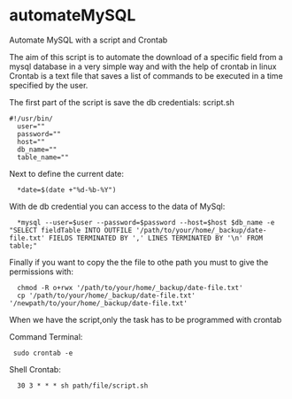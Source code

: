 # automateMySQL
Automate MySQL with a script and Crontab

The aim of this script is to automate the download of a specific field from a mysql database in a very simple way and with the help of crontab in linux
Crontab is a text file that saves a list of commands to be executed in a time specified by the user.

The first part of the script is save the db credentials:
script.sh
```
#!/usr/bin/
  user=""
  password=""
  host=""
  db_name=""
  table_name=""
```
Next to define the current date:
```
  *date=$(date +"%d-%b-%Y")
```
With de db credential you can access to the data of MySql:
```
  *mysql --user=$user --password=$password --host=$host $db_name -e "SELECT fieldTable INTO OUTFILE '/path/to/your/home/_backup/date-file.txt' FIELDS TERMINATED BY ',' LINES TERMINATED BY '\n' FROM table;"
```
Finally if you want to copy the the file to othe path you must to give the permissions with:
```
  chmod -R o+rwx '/path/to/your/home/_backup/date-file.txt'
  cp '/path/to/your/home/_backup/date-file.txt' '/newpath/to/your/home/_backup/date-file.txt'
```
When we have the script,only the task has to be programmed with crontab

Command Terminal:
```
 sudo crontab -e
```
Shell Crontab:
```
  30 3 * * * sh path/file/script.sh
```

